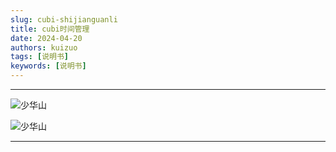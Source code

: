 ```yaml
---
slug: cubi-shijianguanli
title: cubi时间管理
date: 2024-04-20
authors: kuizuo
tags: [说明书]
keywords: [说明书]
---
```

---

<!-- truncate -->

![少华山](https://tp.wangbin.run/photo/2023-10-14/1.jpg)

![少华山](https://tp.wangbin.run/photo/2023-10-14/2.jpg)

---
